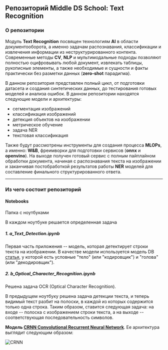## Репозиторий **Middle DS School: Text Recognition**

### О репозитории
Модуль **Text Recognition** посвящен технологиям **AI** в области документооборота, а 
именно задачам распознавания, классификации и извлечения информации из неструктурированного контента. 
Современные методы **CV**, **NLP** и мультимодальные подходы позволяют полностью 
оцифровывать любой документ, извлекать таблицы, рукописные элементы, а также необходимые и сущности и 
факты практически без разметки данных (**zero-shot** парадигма).

В данном репозитория представлен полный цикл, от подготовки датасета и создания 
синтетических данных, до тестирования готовых моделей и анализа ошибок. 
В данном репозитории находятся следующие модели и архитектуры: 
- сегментация изображений
- классификация изображений
- детекция объектов на изображении
- метрическое обучение
- задача NER
- текстовая классификация

Также будут рассмотрены инструменты для создания процесса **MLOPs**, а именно:
**W&B**, фреимворки для подготовки сервисов (**onnx** и **openvino**). На выходе 
получен готовый сервис с полным пайплайном обработки документа, начиная с 
распознавания текста на изображении и заканчивая постобработкой 
результатов работы **NER** моделей для составление финального структурированного ответа.

---

### Из чего состоит репозиторий

####  Notebooks

Папка с ноутбуками

В каждом ноутбуке решается определенная задача

#####  1. a_Text_Detection.ipynb

Первая часть приложения -- модель, которая детектирует строки текста на изображении.
В качестве модели используется модель DB [статья](https://arxiv.org/abs/1911.08947), у которой есть условные "тело" (или "кодировщик") и "голова" (или "декодировщик").

#####  2. b_Optical_Character_Recognition.ipynb

Решена задача OCR (Optical Character Recognition).

В предыдущем ноутбуку решена задача детекции текста, и теперь видимый текст разбит на полоски, в каждой из которых содержится только одна строка.
Таким образом, ставится следующая задача: на входе -- полоска с изображением строки текста, а на выходе -- соответствующая последовательность символов.

**Модель [CRNN Convolutional Recurrent Neural Network](https://arxiv.org/abs/1507.05717)**. Ее архитектура выглядит следующим образом:

![CRNN](https://images4.russianblogs.com/922/df/df7f964dc5a09b659096b55b705c96f2.png)

